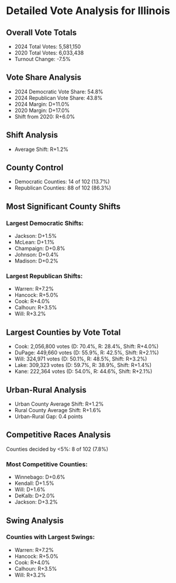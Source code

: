 # Detailed Vote Analysis for Illinois

## Overall Vote Totals

* 2024 Total Votes: 5,581,150
* 2020 Total Votes: 6,033,438
* Turnout Change: -7.5%

## Vote Share Analysis

* 2024 Democratic Vote Share: 54.8%
* 2024 Republican Vote Share: 43.8%
* 2024 Margin: D+11.0%
* 2020 Margin: D+17.0%
* Shift from 2020: R+6.0%

## Shift Analysis

* Average Shift: R+1.2%

## County Control

* Democratic Counties: 14 of 102 (13.7%)
* Republican Counties: 88 of 102 (86.3%)

## Most Significant County Shifts

### Largest Democratic Shifts:
* Jackson: D+1.5%
* McLean: D+1.1%
* Champaign: D+0.8%
* Johnson: D+0.4%
* Madison: D+0.2%

### Largest Republican Shifts:
* Warren: R+7.2%
* Hancock: R+5.0%
* Cook: R+4.0%
* Calhoun: R+3.5%
* Will: R+3.2%

## Largest Counties by Vote Total

* Cook: 2,056,800 votes (D: 70.4%, R: 28.4%, Shift: R+4.0%)
* DuPage: 449,660 votes (D: 55.9%, R: 42.5%, Shift: R+2.1%)
* Will: 324,971 votes (D: 50.1%, R: 48.5%, Shift: R+3.2%)
* Lake: 309,323 votes (D: 59.7%, R: 38.9%, Shift: R+1.4%)
* Kane: 222,364 votes (D: 54.0%, R: 44.6%, Shift: R+2.1%)

## Urban-Rural Analysis

* Urban County Average Shift: R+1.2%
* Rural County Average Shift: R+1.6%
* Urban-Rural Gap: 0.4 points

## Competitive Races Analysis

Counties decided by <5%: 8 of 102 (7.8%)

### Most Competitive Counties:
* Winnebago: D+0.6%
* Kendall: D+1.5%
* Will: D+1.6%
* DeKalb: D+2.0%
* Jackson: D+3.2%

## Swing Analysis

### Counties with Largest Swings:
* Warren: R+7.2%
* Hancock: R+5.0%
* Cook: R+4.0%
* Calhoun: R+3.5%
* Will: R+3.2%
